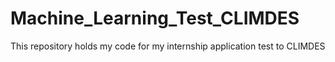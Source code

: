 # Machine_Learning_Test_CLIMDES
This repository holds my code for my internship application test to CLIMDES
